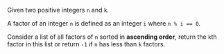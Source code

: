 Given two positive integers `n` and `k`.

A factor of an integer `n` is defined as an integer `i` where `n % i == 0`.

Consider a list of all factors of `n` sorted in **ascending order**, return the `k`th factor in this list or return `-1` if `n` has less than `k` factors.